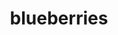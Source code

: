 ---
layout: smileys&emotion
title: blueberries
emoji: blueberries
permalink: 🫐.html
image: assets/img/3moji/blueberries.png
---